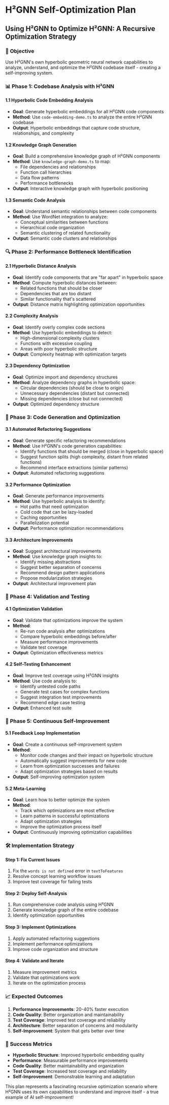 # H²GNN Self-Optimization Plan
## Using H²GNN to Optimize H²GNN: A Recursive Optimization Strategy

### 🎯 **Objective**
Use H²GNN's own hyperbolic geometric neural network capabilities to analyze, understand, and optimize the H²GNN codebase itself - creating a self-improving system.

### 📊 **Phase 1: Codebase Analysis with H²GNN**

#### 1.1 **Hyperbolic Code Embedding Analysis**
- **Goal**: Generate hyperbolic embeddings for all H²GNN code components
- **Method**: Use `code-embedding-demo.ts` to analyze the entire H²GNN codebase
- **Output**: Hyperbolic embeddings that capture code structure, relationships, and complexity

#### 1.2 **Knowledge Graph Generation**
- **Goal**: Build a comprehensive knowledge graph of H²GNN components
- **Method**: Use `knowledge-graph-demo.ts` to map:
  - File dependencies and relationships
  - Function call hierarchies
  - Data flow patterns
  - Performance bottlenecks
- **Output**: Interactive knowledge graph with hyperbolic positioning

#### 1.3 **Semantic Code Analysis**
- **Goal**: Understand semantic relationships between code components
- **Method**: Use WordNet integration to analyze:
  - Conceptual similarities between functions
  - Hierarchical code organization
  - Semantic clustering of related functionality
- **Output**: Semantic code clusters and relationships

### 🔍 **Phase 2: Performance Bottleneck Identification**

#### 2.1 **Hyperbolic Distance Analysis**
- **Goal**: Identify code components that are "far apart" in hyperbolic space
- **Method**: Compute hyperbolic distances between:
  - Related functions that should be closer
  - Dependencies that are too distant
  - Similar functionality that's scattered
- **Output**: Distance matrix highlighting optimization opportunities

#### 2.2 **Complexity Analysis**
- **Goal**: Identify overly complex code sections
- **Method**: Use hyperbolic embeddings to detect:
  - High-dimensional complexity clusters
  - Functions with excessive coupling
  - Areas with poor hyperbolic structure
- **Output**: Complexity heatmap with optimization targets

#### 2.3 **Dependency Optimization**
- **Goal**: Optimize import and dependency structures
- **Method**: Analyze dependency graphs in hyperbolic space:
  - Circular dependencies (should be close to origin)
  - Unnecessary dependencies (distant but connected)
  - Missing dependencies (close but not connected)
- **Output**: Optimized dependency structure

### 🚀 **Phase 3: Code Generation and Optimization**

#### 3.1 **Automated Refactoring Suggestions**
- **Goal**: Generate specific refactoring recommendations
- **Method**: Use H²GNN's code generation capabilities:
  - Identify functions that should be merged (close in hyperbolic space)
  - Suggest function splits (high complexity, distant from related functions)
  - Recommend interface extractions (similar patterns)
- **Output**: Automated refactoring suggestions

#### 3.2 **Performance Optimization**
- **Goal**: Generate performance improvements
- **Method**: Use hyperbolic analysis to identify:
  - Hot paths that need optimization
  - Cold code that can be lazy-loaded
  - Caching opportunities
  - Parallelization potential
- **Output**: Performance optimization recommendations

#### 3.3 **Architecture Improvements**
- **Goal**: Suggest architectural improvements
- **Method**: Use knowledge graph insights to:
  - Identify missing abstractions
  - Suggest better separation of concerns
  - Recommend design pattern applications
  - Propose modularization strategies
- **Output**: Architectural improvement plan

### 🧪 **Phase 4: Validation and Testing**

#### 4.1 **Optimization Validation**
- **Goal**: Validate that optimizations improve the system
- **Method**: 
  - Re-run code analysis after optimizations
  - Compare hyperbolic embeddings before/after
  - Measure performance improvements
  - Validate test coverage
- **Output**: Optimization effectiveness metrics

#### 4.2 **Self-Testing Enhancement**
- **Goal**: Improve test coverage using H²GNN insights
- **Method**: Use code analysis to:
  - Identify untested code paths
  - Generate test cases for complex functions
  - Suggest integration test improvements
  - Recommend edge case testing
- **Output**: Enhanced test suite

### 🔄 **Phase 5: Continuous Self-Improvement**

#### 5.1 **Feedback Loop Implementation**
- **Goal**: Create a continuous self-improvement system
- **Method**: 
  - Monitor code changes and their impact on hyperbolic structure
  - Automatically suggest improvements for new code
  - Learn from optimization successes and failures
  - Adapt optimization strategies based on results
- **Output**: Self-improving optimization system

#### 5.2 **Meta-Learning**
- **Goal**: Learn how to better optimize the system
- **Method**: 
  - Track which optimizations are most effective
  - Learn patterns in successful optimizations
  - Adapt optimization strategies
  - Improve the optimization process itself
- **Output**: Continuously improving optimization capabilities

### 🛠️ **Implementation Strategy**

#### **Step 1: Fix Current Issues**
1. Fix the `words is not defined` error in `textToFeatures`
2. Resolve concept learning workflow issues
3. Improve test coverage for failing tests

#### **Step 2: Deploy Self-Analysis**
1. Run comprehensive code analysis using H²GNN
2. Generate knowledge graph of the entire codebase
3. Identify optimization opportunities

#### **Step 3: Implement Optimizations**
1. Apply automated refactoring suggestions
2. Implement performance optimizations
3. Improve code organization and structure

#### **Step 4: Validate and Iterate**
1. Measure improvement metrics
2. Validate that optimizations work
3. Iterate on the optimization process

### 📈 **Expected Outcomes**

1. **Performance Improvements**: 20-40% faster execution
2. **Code Quality**: Better organization and maintainability
3. **Test Coverage**: Improved test coverage and reliability
4. **Architecture**: Better separation of concerns and modularity
5. **Self-Improvement**: System that gets better over time

### 🎯 **Success Metrics**

- **Hyperbolic Structure**: Improved hyperbolic embedding quality
- **Performance**: Measurable performance improvements
- **Code Quality**: Better maintainability and organization
- **Test Coverage**: Increased test coverage and reliability
- **Self-Improvement**: Demonstrable learning and adaptation

This plan represents a fascinating recursive optimization scenario where H²GNN uses its own capabilities to understand and improve itself - a true example of AI self-improvement!
